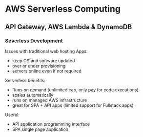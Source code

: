 # AWS Serverless Computing

## API Gateway, AWS Lambda & DynamoDB

### Severless Development 

Issues with traditional web hosting Apps:
- keep OS and software updated 
- over or under provisioning 
- servers online even if not required 

Serverless benefits:
- Runs on demand (unlimited cap, only pay for code executions)
- scales automatically 
- runs on managed AWS infrastructure 
- great for SPA + API apps (limited support for Fullstack apps)





Useful:
- API application programming interface
- SPA single page application 

